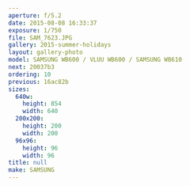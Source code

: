 ```yaml
---
aperture: f/5.2
date: 2015-08-08 16:33:37
exposure: 1/750
file: SAM_7623.JPG
gallery: 2015-summer-holidays
layout: gallery-photo
model: SAMSUNG WB600 / VLUU WB600 / SAMSUNG WB610
next: 20037b3
ordering: 10
previous: 16ac82b
sizes:
  640w:
    height: 854
    width: 640
  200x200:
    height: 200
    width: 200
  96x96:
    height: 96
    width: 96
title: null
make: SAMSUNG
---
```

